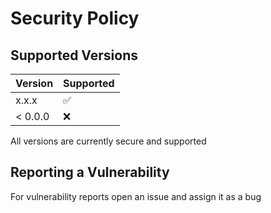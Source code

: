 # Security Policy

## Supported Versions

| Version | Supported          |
| ------- | ------------------ |
| x.x.x   | :white_check_mark: |
| < 0.0.0   | :x:                |

All versions are currently secure and supported

## Reporting a Vulnerability

For vulnerability reports open an issue and assign it as a bug

